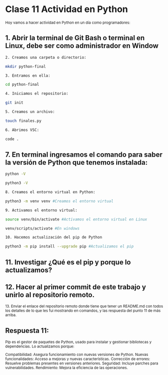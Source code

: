 # Clase 11 Actividad en Python

<sub>
Hoy vamos a hacer actividad en Python en un día como programadores:
</sub>


## 1. Abrir la terminal de Git Bash o terminal en Linux, debe ser como administrador en Window
```sh
2. Creamos una carpeta o directorio: 

mkdir python-final

3. Entramos en ella: 

cd python-final

4. Iniciamos el repositorio:

git init

5. Creamos un archivo:

touch finales.py

6. Abrimos VSC:

code .
```
## 7. En terminal ingresamos el comando para saber la versión de Python que tenemos instalada:

```sh
python -V

python3 -V

8. Creamos el entorno virtual en Python:

python3 -m venv venv #Creamos el entorno virtual

9. Activamos el entorno virtual:

source venv/bin/activate #Activamos el entorno virtual en Linux

venv/scripts/activate #En windows

10. Hacemos actualización del pip de Python

python3 -m pip install --upgrade pip #Actualizamos el pip

```

## 11. Investigar ¿Qué es el pip y porque lo actualizamos?

## 12. Hacer al primer commit de este trabajo y unirlo al repositorio remoto.

<sub>
13. Enviar el enlace del repositorio remoto donde tiene que tener un README.md con todos los detalles de lo que les fui mostrando en comandos, y las respuesta del punto 11 de más arriba.
</sub>

## Respuesta 11:

<sub>
  
Pip es el gestor de paquetes de Python, usado para instalar y gestionar bibliotecas y dependencias. Lo actualizamos porque:

Compatibilidad: Asegura funcionamiento con nuevas versiones de Python.
Nuevas funcionalidades: Acceso a mejoras y nuevas características.
Corrección de errores: Resuelve problemas presentes en versiones anteriores.
Seguridad: Incluye parches para vulnerabilidades.
Rendimiento: Mejora la eficiencia de las operaciones.

</sub>


